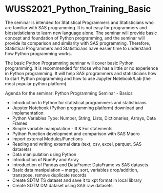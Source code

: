 # WUSS2021_Python_Training_Basic

The seminar is intended for Statistical Programmers and Statisticians who are familiar with SAS programming. 
It is not easy for programmers and biostatisticians to learn new language alone. The seminar will provide basic concept and foundation of Python programming, 
and the seminar will provide its comparison and similarity with SAS programming. 
Therefore, Statistical Programmers and Statisticians have easier time to understand how Python programming works.

The basic Python Programming seminar will cover basic Python programming. It is recommended for those who has a little or no experience in Python programming. 
It will help SAS programmers and statisticians how to start Python programming and how to use Jupyter Notebook/Lab (the most popular python platform).

Agenda for the seminar: Python Programming Seminar - Basics
- Introduction to Python for statistical programmers and statisticians
- Jupyter Notebook (Python programming platform) download and implementation
- Python Variables Type: Number, String, Lists, Dictionaries, Arrays, Data Frames
- Simple variable manipulation - If & For statements
- Python Function development and comparison with SAS Macro
- Import external Modules/Functions
- Reading and writing external data (text, csv, excel, parquet, SAS datasets)
- Data manipulation using Python
- Introduction of NumPy and Array
- Introduction of Pandas and DataFrame: DataFrame vs SAS datasets
- Basic data manipulation – merge, sort, variables drop/addition, transpose, remove duplicate records
- Create SDTM TS dataset and save it to xpt format in local library
- Create SDTM DM dataset using SAS raw datasets
